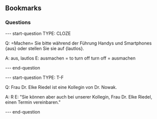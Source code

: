 ## Bookmarks

### Questions

--- start-question
TYPE: CLOZE

Q: 
=Machen= Sie bitte während der Führung Handys und Smartphones {aus} oder stellen Sie sie auf {lautlos}.

A: aus, lautlos
E: ausmachen = to turn off
turn off = ausmachen

--- end-question

--- start-question
TYPE: T-F

Q: Frau Dr. Elke Riedel ist eine Kollegin von Dr. Nowak.

A: R
E: "Sie können aber auch bei unserer Kollegin, Frau Dr. Elke Riedel, einen Termin vereinbaren."

--- end-question

